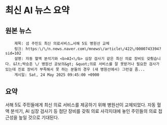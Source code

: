 # 최신 AI 뉴스 요약

## 원본 뉴스
		제목: 섬 주민도 최신 의료서비스…서해 5도 병원선 교체
		링크: https:\/\/n.news.naver.com\/mnews\/article\/422\/0000743394?sid=102
		설명: 자동 혈액 분석기와 <b>AI<\/b> 심장 검사기 같은 최신 의료 장비도 갖췄습니다. &lt;박승준 \/ 병원선 공보의&gt; &quot;의료 서비스를 잘 못받거나 필요한 검사가 있는데 진료 장비가 부족해서 못 하는 분들의 경우 (새 병원선에서) 그런걸 좀... 
		게시일: Sat, 24 May 2025 09:45:00 +0900


## 요약
서해 5도 주민들에게 최신 의료 서비스를 제공하기 위해 병원선이 교체되었다. 자동 혈액 분석기, AI 심장 검사기 등 첨단 장비를 갖춰 의료 사각지대에 놓인 주민들의 의료 접근성을 높일 것으로 기대된다.
